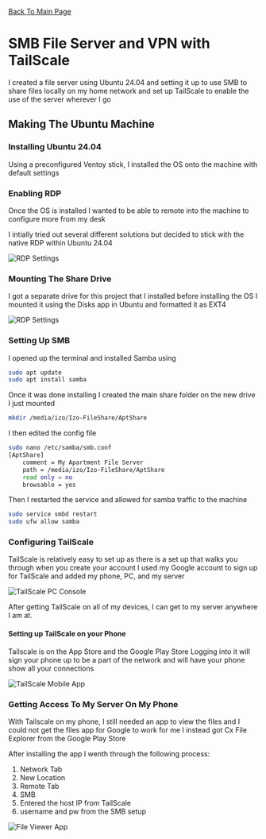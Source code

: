 [Back To Main Page](./izoman365.github.io/index.md)

# SMB File Server and VPN with TailScale

I created a file server using Ubuntu 24.04 and setting it up to use SMB to share files locally on my home network and set up TailScale to enable the use of the server wherever I go

## Making The Ubuntu Machine

### Installing Ubuntu 24.04
Using a preconfigured Ventoy stick, I installed the OS onto the machine with default settings

### Enabling RDP
Once the OS is installed I wanted to be able to remote into the machine to configure more from my desk

I intially tried out several different solutions but decided to stick with the native RDP within Ubuntu 24.04


![RDP Settings](UBRDP.png)


### Mounting The Share Drive
I got a separate drive for this project that I installed before installing the OS
I mounted it using the Disks app in Ubuntu and formatted it as EXT4


![RDP Settings](DisksUb.png)

### Setting Up SMB

I opened up the terminal and installed Samba using

```bash
sudo apt update
sudo apt install samba
```
Once it was done installing I created the main share folder on the new drive I just mounted

```bash
mkdir /media/izo/Izo-FileShare/AptShare
```

I then edited the config file 
```bash
sudo nano /etc/samba/smb.conf
[AptShare]
    comment = My Apartment File Server
    path = /media/izo/Izo-FileShare/AptShare
    read only = no
    browsable = yes
```
Then I restarted the service and allowed for samba traffic to the machine
```bash
sudo service smbd restart
sudo ufw allow samba
```
### Configuring TailScale
TailScale is relatively easy to set up as there is a set up that walks you through when you create your account
I used my Google account to sign up for TailScale and added my phone, PC, and my server

![TailScale PC Console](PCTailScale.png)


After getting TailScale on all of my devices, I can get to my server anywhere I am at.

#### Setting up TailScale on your Phone
Tailscale is on the App Store and the Google Play Store
Logging into it will sign your phone up to be a part of the network and will have your phone show all your connections

![TailScale Mobile App](TSMobile.png)

### Getting Access To My Server On My Phone
With Tailscale on my phone, I still needed an app to view the files and I could not get the files app for Google to work for me
I instead got Cx File Explorer from the Google Play Store

After installing the app I wenth through the following process:

1.  Network Tab
2.  New Location
3.  Remote Tab
4.  SMB
5.  Entered the host IP from TailScale
6.  username and pw from the SMB setup

   ![File Viewer App](FilerViewerMobile.png)

